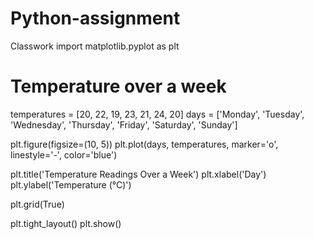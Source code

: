 # Python-assignment
Classwork
import matplotlib.pyplot as plt

# Temperature over a week
temperatures = [20, 22, 19, 23, 21, 24, 20]
days = ['Monday', 'Tuesday', 'Wednesday', 'Thursday', 'Friday', 'Saturday', 'Sunday']

plt.figure(figsize=(10, 5))
plt.plot(days, temperatures, marker='o', linestyle='-', color='blue')

plt.title('Temperature Readings Over a Week')
plt.xlabel('Day')
plt.ylabel('Temperature (°C)')

plt.grid(True)

plt.tight_layout()
plt.show()
